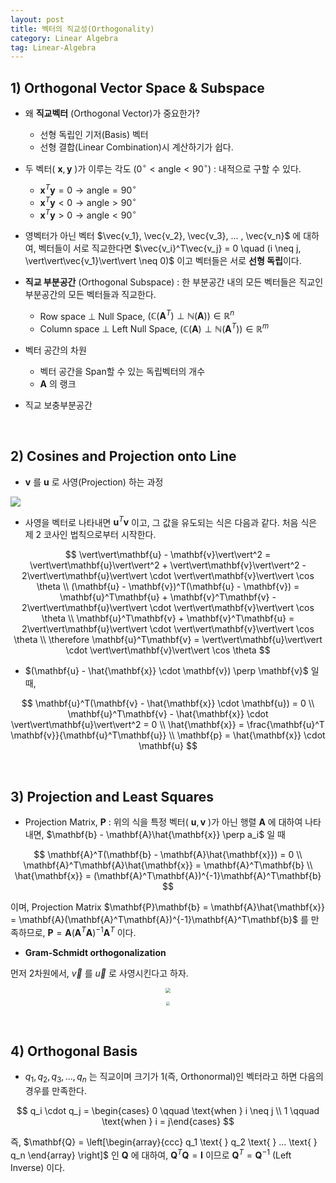 ```yaml
---
layout: post
title: 벡터의 직교성(Orthogonality)
category: Linear Algebra
tag: Linear-Algebra
---
```






## 1) Orthogonal Vector Space & Subspace

- 왜 **직교벡터** (Orthogonal Vector)가 중요한가?
  - 선형 독립인 기저(Basis) 벡터
  - 선형 결합(Linear Combination)시 계산하기가 쉽다.
- 두 벡터( $\mathbf{x}, \mathbf{y}$ )가 이루는 각도 $(0^\circ < \text{angle} < 90^\circ)$ : 내적으로 구할 수 있다.
  
  - $\mathbf{x}^T\mathbf{y} = 0 \rightarrow \text{angle} = 90^\circ$ 
  - $\mathbf{x}^T\mathbf{y} < 0 \rightarrow \text{angle} > 90^\circ$ 
  - $\mathbf{x}^T\mathbf{y} > 0 \rightarrow \text{angle} < 90^\circ$ 
  
- 영벡터가 아닌 벡터 $\vec{v_1}, \vec{v_2}, \vec{v_3}, ... , \vec{v_n}$ 에 대하여, 벡터들이 서로 직교한다면 $\vec{v_i}^T\vec{v_j} = 0 \quad (i \neq j, \vert\vert\vec{v_1}\vert\vert \neq 0)$  이고 벡터들은 서로 **선형 독립**이다.
- **직교 부분공간** (Orthogonal Subspace) : 한 부분공간 내의 모든 벡터들은 직교인 부분공간의 모든 벡터들과 직교한다.
  - Row space $\perp$ Null Space,  $(\mathbb{C}(\mathbf{A}^T) \perp \mathbb{N}(\mathbf{A})) \in \mathbb{R}^n$ 
  - Column space $\perp$ Left Null Space,  $(\mathbb{C}(\mathbf{A}) \perp \mathbb{N}(\mathbf{A}^T)) \in \mathbb{R}^m$
- 벡터 공간의 차원
  - 벡터 공간을 Span할 수 있는 독립벡터의 개수
  - $\mathbf{A}$ 의 랭크
- 직교 보충부분공간

<br/>

## 2) Cosines and Projection onto Line

- $\mathbf{v}$ 를 $\mathbf{u}$ 로 사영(Projection) 하는 과정 

![](http://www.maths.usyd.edu.au/u/MOW/vectors/images/v105x.gif)

- 사영을 벡터로 나타내면 $\mathbf{u}^T\mathbf{v}$ 이고, 그 값을 유도되는 식은 다음과 같다. 처음 식은 제 2 코사인 법칙으로부터 시작한다.

$$
\vert\vert\mathbf{u} - \mathbf{v}\vert\vert^2 = \vert\vert\mathbf{u}\vert\vert^2 + \vert\vert\mathbf{v}\vert\vert^2 - 2\vert\vert\mathbf{u}\vert\vert \cdot \vert\vert\mathbf{v}\vert\vert \cos \theta \\
(\mathbf{u} - \mathbf{v})^T(\mathbf{u} - \mathbf{v}) = \mathbf{u}^T\mathbf{u} + \mathbf{v}^T\mathbf{v} - 2\vert\vert\mathbf{u}\vert\vert \cdot \vert\vert\mathbf{v}\vert\vert \cos \theta \\
\mathbf{u}^T\mathbf{v} + \mathbf{v}^T\mathbf{u} = 2\vert\vert\mathbf{u}\vert\vert \cdot \vert\vert\mathbf{v}\vert\vert \cos \theta \\
\therefore \mathbf{u}^T\mathbf{v} = \vert\vert\mathbf{u}\vert\vert \cdot \vert\vert\mathbf{v}\vert\vert \cos \theta
$$



- $(\mathbf{u} - \hat{\mathbf{x}} \cdot \mathbf{v}) \perp \mathbf{v}$ 일 때, 

$$
\mathbf{u}^T(\mathbf{v} - \hat{\mathbf{x}} \cdot \mathbf{u}) = 0 \\
\mathbf{u}^T\mathbf{v} - \hat{\mathbf{x}} \cdot \vert\vert\mathbf{u}\vert\vert^2 = 0 \\
\hat{\mathbf{x}} = \frac{\mathbf{u}^T \mathbf{v}}{\mathbf{u}^T\mathbf{u}} \\
\mathbf{p} = \hat{\mathbf{x}} \cdot \mathbf{u}
$$

 <br/>

## 3) Projection and Least Squares

- Projection Matrix, $\mathbf{P}$ : 위의 식을 특정 벡터( $\mathbf{u}, \mathbf{v}$ )가 아닌 행렬 $\mathbf{A}$ 에 대하여 나타내면, $\mathbf{b} - \mathbf{A}\hat{\mathbf{x}} \perp a_i$ 일 때

$$
\mathbf{A}^T(\mathbf{b} - \mathbf{A}\hat{\mathbf{x}}) = 0 \\
\mathbf{A}^T\mathbf{A}\hat{\mathbf{x}} = \mathbf{A}^T\mathbf{b} \\
\hat{\mathbf{x}} = (\mathbf{A}^T\mathbf{A})^{-1}\mathbf{A}^T\mathbf{b}
$$

이며, Projection Matrix $\mathbf{P}\mathbf{b} = \mathbf{A}\hat{\mathbf{x}} = \mathbf{A}(\mathbf{A}^T\mathbf{A})^{-1}\mathbf{A}^T\mathbf{b}$ 를 만족하므로, $\mathbf{P} = \mathbf{A}(\mathbf{A}^T\mathbf{A})^{-1}\mathbf{A}^T$ 이다.

- **Gram-Schmidt orthogonalization**

먼저 2차원에서, $\vec{v}$ 를 $\vec{u}$ 로 사영시킨다고 하자. 

<p align="center"><img src="https://t1.daumcdn.net/cfile/tistory/253B584B591BED9B37?download" style="zoom:50%;" /></p>



<p align="center"><img src="https://gaussian37.github.io/assets/img/math/la/gram_schmidt_process/2.png" style="zoom:40%;" /></p>





 <br/>

## 4) Orthogonal Basis

- $q_1, q_2, q_3, ... , q_n$ 는 직교이며 크기가 1(즉, Orthonormal)인 벡터라고 하면 다음의 경우를 만족한다.

$$
q_i \cdot q_j = \begin{cases} 0 \qquad \text{when } i \neq j \\ 1 \qquad \text{when } i = j\end{cases}
$$

즉, $\mathbf{Q} = \left[\begin{array}{ccc} q_1 \text{ } q_2 \text{ } ... \text{ } q_n \end{array} \right]$ 인 $\mathbf{Q}$ 에 대하여, $\mathbf{Q}^T\mathbf{Q} = \mathbf{I}$ 이므로 $\mathbf{Q}^T = \mathbf{Q}^{-1}$ (Left Inverse) 이다. 



<br/>

